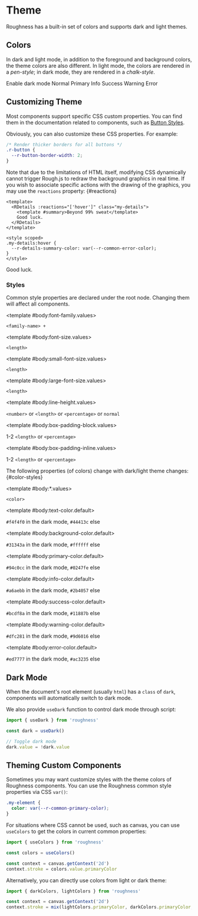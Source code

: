 <script lang="ts" setup>
import { RButton, RCheckbox, RDetails, RSpace, RTable, RText, useDark } from 'roughness'

const dark = useDark()
</script>

# Theme

Roughness has a built-in set of colors and supports dark and light themes.

## Colors

In dark and light mode, in addition to the foreground and background colors, the theme colors are also different. In light mode, the colors are rendered in a *pen-style*; in dark mode, they are rendered in a *chalk-style*.

<RSpace vertical>
  <RSpace>
    <RCheckbox v-model:checked="dark">Enable dark mode</RCheckbox>
  </RSpace>
  <RSpace>
    <RButton filled>Normal</RButton>
    <RButton type="primary" filled>Primary</RButton>
    <RButton type="info" filled>Info</RButton>
    <RButton type="success" filled>Success</RButton>
    <RButton type="warning" filled>Warning</RButton>
    <RButton type="error" filled>Error</RButton>
  </RSpace>
</RSpace>

## Customizing Theme

Most components support specific CSS custom properties. You can find them in the documentation related to components, such as [Button Styles](/components/button#styles).

Obviously, you can also customize these CSS properties. For example:

```css
/* Render thicker borders for all buttons */
.r-button {
  --r-button-border-width: 2;
}
```

Note that due to the limitations of HTML itself, modifying CSS dynamically cannot trigger Rough.js to redraw the background graphics in real time. If you wish to associate specific actions with the drawing of the graphics, you may use the `reactions` property: {#reactions}

```vue
<template>
  <RDetails :reactions="['hover']" class="my-details">
    <template #summary>Beyond 99% sweat</template>
    Good luck.
  </RDetails>
</template>

<style scoped>
.my-details:hover {
  --r-details-summary-color: var(--r-common-error-color);
}
</style>
```

<RDetails :reactions="['hover']" class="my-details">
  <template #summary>Beyond 99% sweat</template>
  Good luck.
</RDetails>

<style scoped>
.my-details:hover {
  --r-details-summary-color: var(--r-common-error-color);
}
</style>

### Styles

Common style properties are declared under the root node. Changing them will affect all components.

<RSpace overflow>
<RTable
  :columns="['name', 'values', 'default', 'description']"
  :rows="['font-family', 'font-size', 'small-font-size', 'large-font-size', 'line-height', 'box-padding-block', 'box-padding-inline']"
>
  <template #body:*.name="{ row }">--r-common-{{ row }}</template>

  <template #body:font-family.values>

  `<family-name> +`

  </template>
  <template #body:font-family.default>

  `'CabinSketch'`

  </template>
  <template #body:font-family.description>

  Font family of components. This is only valid for Roughness components. If you want it to take effect for the entire page, you can define the following styles:

  ```css
  body {
    font-family: var(--r-common-font-family);
  }
  ```

  </template>

  <template #body:font-size.values>

  `<length>`

  </template>
  <template #body:font-size.default>

  `16px`

  </template>
  <template #body:font-size.description>
    Font size of components.
  </template>

  <template #body:small-font-size.values>

  `<length>`

  </template>
  <template #body:small-font-size.default>

  `calc(var(--r-common-font-size) - 4px)`

  </template>
  <template #body:small-font-size.description>

  Font size of components with `size="small"`.

  Some browsers (such as Chrome on PC devices) have a minimum font size (`12px`) by default. In these environments, the font size cannot be lowered below that value.

  </template>

  <template #body:large-font-size.values>

  `<length>`

  </template>
  <template #body:large-font-size.default>

  `calc(var(--r-common-font-size) + 4px)`

  </template>
  <template #body:large-font-size.description>

  Font size of components with `size="large"`.

  </template>

  <template #body:line-height.values>

  `<number>` or `<length>` or `<percentage>` or `normal`

  </template>
  <template #body:line-height.default>

  `calc(1em + 8px)`

  </template>
  <template #body:line-height.description>
    Line height of components.
  </template>

  <template #body:box-padding-block.values>

  1-2 `<length>` or `<percentage>`

  </template>
  <template #body:box-padding-block.default>

  `0.5em`

  </template>
  <template #body:box-padding-block.description>
    Vertical padding of components with rectangular boxes. Such as Button, or cells of Table.
  </template>

  <template #body:box-padding-inline.values>

  1-2 `<length>` or `<percentage>`

  </template>
  <template #body:box-padding-inline.default>

  `calc(1em + 4px)`

  </template>
  <template #body:box-padding-inline.description>
    Horizontal padding of components with rectangular boxes. Such as Button, or cells of Table.
  </template>
</RTable>
</RSpace>

The following properties (of colors) change with dark/light theme changes: {#color-styles}

<RSpace overflow>
<RTable
  :columns="['name', 'values', 'default', 'description']"
  :rows="['text-color', 'background-color', 'primary-color', 'info-color', 'success-color', 'warning-color', 'error-color']"
>
  <template #body:*.name="{ row }">--r-common-{{ row }}</template>

  <template #body:*.values>

  `<color>`

  </template>

  <template #body:text-color.default>

  `#f4f4f0` in the dark mode, `#44413c` else

  </template>
  <template #body:text-color.description>

  Color of foreground content such as text and borders. This is only valid for Roughness components. If you want it to take effect for the entire page, you can define the following styles:

  ```css
  body {
    color: var(--r-common-text-color);
  }
  ```

  </template>

  <template #body:background-color.default>

  `#31343a` in the dark mode, `#ffffff` else

  </template>
  <template #body:background-color.description>

  Color of background content such as backdrop and text stroke. This is only valid for Roughness components. If you want it to take effect for the entire page, you can define the following styles:

  ```css
  body {
    background-color: var(--r-common-text-color);
  }
  ```

  </template>

  <template #body:primary-color.default>

  `#94c0cc` in the dark mode, `#0247fe` else

  </template>
  <template #body:primary-color.description>

  Color of the key content on the page. Components with `type="primary"` use this color.

  </template>

  <template #body:info-color.default>

  `#a6aebb` in the dark mode, `#2b4057` else

  </template>
  <template #body:info-color.description>

  Color of auxiliary information on the page. Components with `type="info"` use this color.

  </template>

  <template #body:success-color.default>

  `#bcdf8a` in the dark mode, `#11887b` else

  </template>
  <template #body:success-color.description>

  Color of success message. Components with `type="success"` use this color.

  </template>

  <template #body:warning-color.default>

  `#dfc281` in the dark mode, `#9d6016` else

  </template>
  <template #body:warning-color.description>

  Color of warning message. Components with `type="warning"` use this color.

  </template>

  <template #body:error-color.default>

  `#ed7777` in the dark mode, `#ac3235` else

  </template>
  <template #body:error-color.description>

  Color of error message. Components with `type="error"` use this color.

  </template>
</RTable>
</RSpace>

## Dark Mode

When the document's root element (usually `html`) has a `class` of `dark`, components will automatically switch to dark mode.

We also provide `useDark` function to control dark mode through script:

```js
import { useDark } from 'roughness'

const dark = useDark()

// Toggle dark mode
dark.value = !dark.value
```

## Theming Custom Components

Sometimes you may want customize styles with the theme colors of Roughness components. You can use the Roughness common style properties via CSS `var()`:

```css
.my-element {
  color: var(--r-common-primary-color);
}
```

For situations where CSS cannot be used, such as canvas, you can use `useColors` to get the colors in current common properties:

```js
import { useColors } from 'roughness'

const colors = useColors()

const context = canvas.getContext('2d')
context.stroke = colors.value.primaryColor
```

Alternatively, you can directly use colors from light or dark theme:

```js
import { darkColors, lightColors } from 'roughness'

const context = canvas.getContext('2d')
context.stroke = mix(lightColors.primaryColor, darkColors.primaryColor, 0.5)
```
